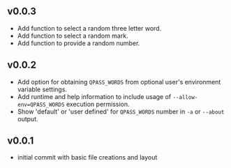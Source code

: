 ## v0.0.3

- Add function to select a random three letter word.
- Add function to select a random mark.
- Add function to provide a random number.

## v0.0.2

- Add option for obtaining `QPASS_WORDS` from optional user's environment
  variable settings.
- Add runtime and help information to include usage of `--allow-env=QPASS_WORDS`
  execution permission.
- Show 'default' or 'user defined' for `QPASS_WORDS` number in `-a` or `--about`
  output.

## v0.0.1

- initial commit with basic file creations and layout
